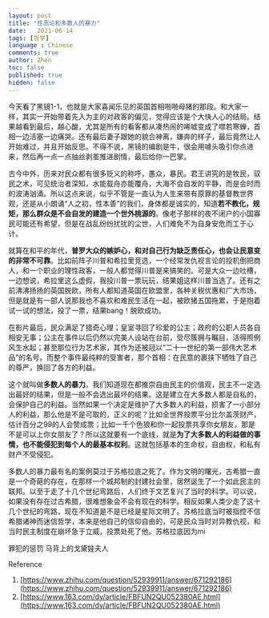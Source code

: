 ```yaml
---
layout: post
title: "性恶论和多数人的暴力"
date:   2021-06-14
tags: [哲学]
language : Chinese
comments: true
author: Zhen
toc: false
published: true
hidden: false
---
```

今天看了黑镜1-1，也就是大家喜闻乐见的英国首相啪啪母猪的那段。和大家一样，其实一开始带着先入为主的对政客的偏见，觉得应该是个大快人心的结局。结果越看到最后，越心酸，尤其是所有的看客都从凑热闹的唏嘘变成了噤若寒蝉，首相一边活塞一边痛哭。还有最后妻子跟她的貌合神离，嫌弃的样子，最后竟然让人开始难过，并且开始反思。不得不说，黑镜的编剧是牛，很会用噱头吸引你点进来，然后再一点一点抽丝剥茧推进剧情，最后给你一巴掌。

古今中外，历来对民众都有很多贬义的称呼，愚众，暴民。君王讲究的是牧民，驭民之术，可见统治者深知，水能载舟亦能覆舟，大海不会自发的平静，而是会时而的波涛汹涌。所以这点来说，似乎不管是一直认为人生来带有原罪的基督教世界观，还是从小朗诵“人之初，性本善”的我们，身体都是诚实的，知道**若不教化，规矩，那么群众是不会自发的建造一个世外桃源的**。像老子那样的夜不闭户的小国寡民可能还有希望，但是在战乱纷纷扰扰的尘世，人们难免不为自身安危而工于心计。

就算在和平的年代，**普罗大众的嫉妒心，和对自己行为缺乏责任心，也会让民意变的非常不可靠**。比如前阵子川普和希拉里竞选，一个经常发仇视言论的投机倒把商人，和一个职业的理性政客，一般人都觉得川普是来搞笑的。可是大众一边吐槽，一边想说，希拉里这么虚假，我投川普一票玩玩，结果姐这样川普当选了。还有之前沸沸扬扬的英国脱欧，所有人都知道英国在欧盟里，各种关税优惠和广大市场，但是就是有一部人说那我也不喜欢和难民生活在一起，被欧猪五国拖累，于是抱着试一试的想法，投了一票，结果bang！脱欧成功。

在影片最后，民众满足了猎奇心理；皇室寻回了珍爱的公主；政府的公职人员各自相安无事；公主在事件以后仍然以完美人设站在台前，受尽簇拥与瞩目，活得照例风生水起；甚至那位行为艺术家，其作为还被冠以“二十一世纪的第一部伟大艺术品”的名号。而整个事件最纯粹的受害者，那个首相：在民意的裹挟下牺牲了自己的尊严，换回了各方的利益。 

这个就叫做**多数人的暴力**。我们知道现在都推崇自由民主的价值观，民主不一定选出最好的结果，但是一般不会选出最坏的结果。这是建立在大多数人都是自私的，会保护自己的利益。当然如果一个决定是维护了大多数人的利益，损害了一小部分人的利益，那么他是不是可取的，正义的呢？比如全世界投票平分比尔盖茨财产，估计百分之99的人会赞成票；比如一千个色狼和你一起投票共享你女朋友，那是不是可以上你女朋友了？所以这就要有一个底线，就是**为了大多数人的利益做的事情，也不能侵犯到每个人的最基本权利**。这就包括基本的生命权，自由权，和私有财产不受侵犯。

多数人的暴力最有名的案例莫过于苏格拉底之死了。作为文明的曙光，古希腊一直是一个奇葩的存在，在那样一个城邦制的封建社会里，居然诞生了一个如此民主的联邦。以至于走了十几个世纪弯路后，人们终于文艺复兴了当时的科学。可以说，如果没有存在过古希腊，很难想象会不会有现在的科学。相反如果人类少走了这十几个世纪的弯路，现在不知道是不是已经是星际文明了。苏格拉底当时被指控不信希腊诸神而迷信哲学，本来是他自己的信仰自由的，可是民众当时对异教仇视，和当时民主制度在崩坏急于立威，投票处死了他。苏格拉底因为mi


罪犯的惩罚 马背上的戈黛娃夫人



Reference
 1. [https://www.zhihu.com/question/52939911/answer/671292186](https://www.zhihu.com/question/52939911/answer/671292186)
 2. [https://www.163.com/dy/article/FBFUN2QU052380AE.html](https://www.163.com/dy/article/FBFUN2QU052380AE.html)

<!--stackedit_data:
eyJoaXN0b3J5IjpbLTgwOTUyNzI3NiwxNzQ0MjU2ODksMTczMz
gxMzksLTgwNjc0NzQ0MV19
-->